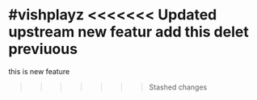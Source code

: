 #vishplayz
<<<<<<< Updated upstream
new featur add this 
delet previuous
=======
this is new feature

>>>>>>> Stashed changes
